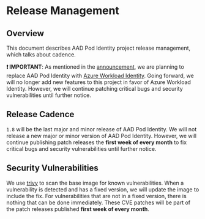 # Release Management

## Overview

This document describes AAD Pod Identity project release management, which talks about cadence.

**❗ IMPORTANT**: As mentioned in the [announcement](https://cloudblogs.microsoft.com/opensource/2022/01/18/announcing-azure-active-directory-azure-ad-workload-identity-for-kubernetes/), we are planning to replace AAD Pod Identity with [Azure Workload Identity](https://azure.github.io/azure-workload-identity). Going forward, we will no longer add new features to this project in favor of Azure Workload Identity. However, we will continue patching critical bugs and security vulnerabilities until further notice.

## Release Cadence

`1.8` will be the last major and minor release of AAD Pod Identity. We will not release a new major or minor version of AAD Pod Identity. However, we will continue publishing patch releases the **first week of every month** to fix critical bugs and security vulnerabilities until further notice.

## Security Vulnerabilities

We use [trivy](https://github.com/aquasecurity/trivy) to scan the base image for known vulnerabilities. When a vulnerability is detected and has a fixed version, we will update the image to include the fix. For vulnerabilities that are not in a fixed version, there is nothing that can be done immediately. These CVE patches will be part of the patch releases published **first week of every month**.
